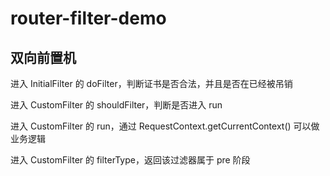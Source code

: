 # router-filter-demo

## 双向前置机

进入 InitialFilter 的 doFilter，判断证书是否合法，并且是否在已经被吊销

进入 CustomFilter 的 shouldFilter，判断是否进入 run

进入 CustomFilter 的 run，通过 RequestContext.getCurrentContext() 可以做业务逻辑

进入 CustomFilter 的 filterType，返回该过滤器属于 pre 阶段
